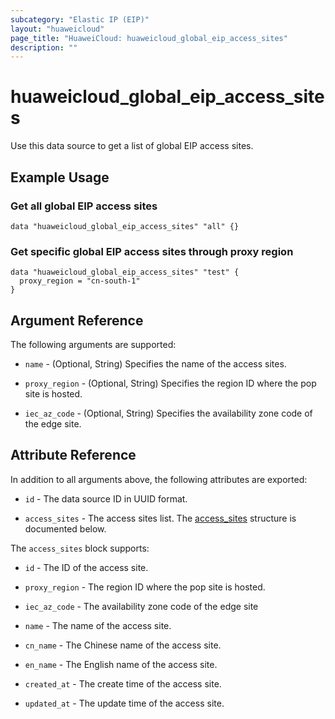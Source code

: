 ```yaml
---
subcategory: "Elastic IP (EIP)"
layout: "huaweicloud"
page_title: "HuaweiCloud: huaweicloud_global_eip_access_sites"
description: ""
---
```


# huaweicloud_global_eip_access_sites

Use this data source to get a list of global EIP access sites.

## Example Usage

### Get all global EIP access sites

```hcl
data "huaweicloud_global_eip_access_sites" "all" {}
```

### Get specific global EIP access sites through proxy region

```hcl
data "huaweicloud_global_eip_access_sites" "test" {
  proxy_region = "cn-south-1"
}
```

## Argument Reference

The following arguments are supported:

* `name` - (Optional, String) Specifies the name of the access sites.

* `proxy_region` - (Optional, String) Specifies the region ID where the pop site is hosted.

* `iec_az_code` - (Optional, String) Specifies the availability zone code of the edge site.

## Attribute Reference

In addition to all arguments above, the following attributes are exported:

* `id` - The data source ID in UUID format.

* `access_sites` - The access sites list.
  The [access_sites](#attrblock--access_sites) structure is documented below.

<a name="attrblock--access_sites"></a>
The `access_sites` block supports:

* `id` - The ID of the access site.

* `proxy_region` - The region ID where the pop site is hosted.

* `iec_az_code` - The availability zone code of the edge site

* `name` - The name of the access site.

* `cn_name` - The Chinese name of the access site.

* `en_name` - The English name of the access site.

* `created_at` - The create time of the access site.

* `updated_at` - The update time of the access site.
